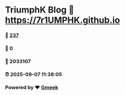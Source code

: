 # TriumphK Blog :link: https://7r1UMPHK.github.io 
### :page_facing_up: [237](https://7r1UMPHK.github.io/tag.html) 
### :speech_balloon: 0 
### :hibiscus: 2033107 
### :alarm_clock: 2025-09-07 11:38:05 
### Powered by :heart: [Gmeek](https://github.com/Meekdai/Gmeek)

